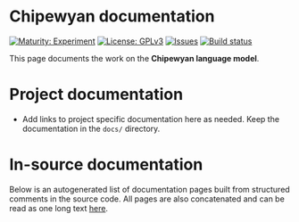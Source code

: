 # Chipewyan documentation

[![Maturity: Experiment](https://img.shields.io/badge/Maturity-Experiment-black.svg)](https://giellalt.github.io/MaturityClassification.html)
[![License: GPLv3](https://img.shields.io/badge/License-GPLv3-blue.svg)](https://www.gnu.org/licenses/gpl-3.0)
[![Issues](https://img.shields.io/github/issues/giellalt/lang-chp)](https://github.com/giellalt/lang-chp/issues)
[![Build status](https://github.com/giellalt/lang-chp/workflows/Speller%20CI+CD/badge.svg)](https://github.com/giellalt/lang-chp/actions)

This page documents the work on the **Chipewyan language model**. 

# Project documentation

* Add links to project specific documentation here as needed. Keep the documentation in the `docs/` directory.

# In-source documentation

Below is an autogenerated list of documentation pages built from structured comments in the source code. All pages are also concatenated and can be read as one long text [here](chp.md).
